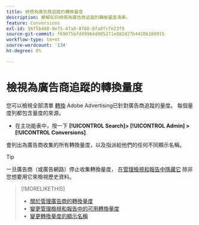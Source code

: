 ```yaml
---
title: 檢視為廣告商追蹤的轉換量度
description: 瞭解如何檢視為廣告商追蹤的轉換量度清單。
feature: Conversions
exl-id: 56f5b480-9e75-47a0-8f88-8fa8fcfe23f9
source-git-commit: f69075bfd49964d005271e882d27b4410b180915
workflow-type: tm+mt
source-wordcount: '134'
ht-degree: 0%

---
```


# 檢視為廣告商追蹤的轉換量度

您可以檢視全部清單 [轉換](/help/search-social-commerce/glossary.md#c-d) Adobe Advertising已針對廣告商追蹤的量度。 每個量度列都包含量度的來源。

* 在主功能表中，按一下 **[!UICONTROL Search]> [!UICONTROL Admin] >[!UICONTROL Conversions]**.

會列出為廣告商收集的所有轉換量度，以及指派給他們的任何不同顯示名稱。

>[!TIP]
>
>一旦廣告商（或廣告網路）停止收集轉換量度， [在管理檢視和報告中隱藏它](conversion-metric-edit-available.md) 除非您想要用它來檢視歷史資料。

>[!MORELIKETHIS]
>
>* [關於管理廣告商的轉換量度](conversion-metric-about.md)
>* [變更管理檢視和報告中的可用轉換量度](conversion-metric-edit-available.md)
>* [變更轉換量度的顯示名稱](conversion-metric-edit-display-name.md)
